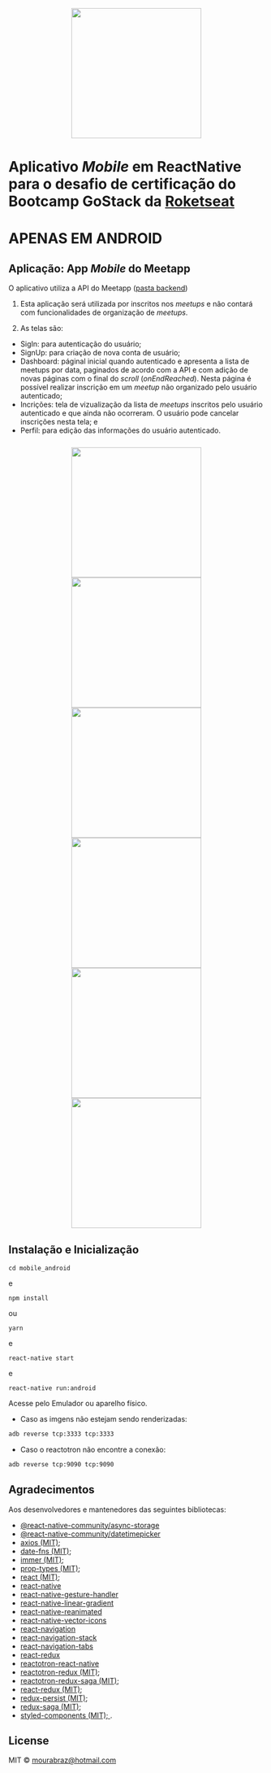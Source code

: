 <p align="center">
  <img width="256" height="256" src="./gostack-256x256.png">
</p>

# Aplicativo _Mobile_ em ReactNative para o desafio de certificação do Bootcamp GoStack da [Roketseat](http://rocketseat.com.br)

# **APENAS EM ANDROID**

## Aplicação: App _Mobile_ do Meetapp

O aplicativo utiliza a API do Meetapp ([pasta backend](../backend/README.md))

1. Esta aplicação será utilizada por inscritos nos _meetups_ e não contará com funcionalidades de organização de _meetups_.

2. As telas são:

- SigIn: para autenticação do usuário;
- SignUp: para criação de nova conta de usuário;
- Dashboard: páginal inicial quando autenticado e apresenta a lista de meetups por data, paginados de acordo com a API e com adição de novas páginas com o final do _scroll_ (_onEndReached_). Nesta página é possível realizar inscrição em um _meetup_ não organizado pelo usuário autenticado;
- Incrições: tela de vizualização da lista de _meetups_ inscritos pelo usuário autenticado e que ainda não ocorreram. O usuário pode cancelar inscrições nesta tela; e
- Perfil: para edição das informações do usuário autenticado.

<p align="center" style="margin: 25px 0">
  <img style="display: inline-block; margin: 0 10px" width="256" src="./meetapp/signin.png">
  <img style="display: inline-block; margin: 0 10px" width="256" src="./meetapp/signup.png">
  <img style="display: inline-block; margin: 0 10px" width="256" src="./meetapp/dashboard.png">
  <img style="display: inline-block; margin: 0 10px" width="256" src="./meetapp/inscricoes_s.png">
  <img style="display: inline-block; margin: 0 10px" width="256" src="./meetapp/inscricoes_e.png">
  <img style="display: inline-block; margin: 0 10px" width="256" src="./meetapp/perfil.png">
</p>

## Instalação e Inicialização

```
cd mobile_android
```

e

```
npm install
```

ou

```
yarn
```

e

```
react-native start
```

e

```
react-native run:android
```

Acesse pelo Emulador ou aparelho físico.

- Caso as imgens não estejam sendo renderizadas:

```sh
adb reverse tcp:3333 tcp:3333
```

- Caso o reactotron não encontre a conexão:

```sh
adb reverse tcp:9090 tcp:9090
```

## Agradecimentos

Aos desenvolvedores e mantenedores das seguintes bibliotecas:

- [@react-native-community/async-storage]()
- [@react-native-community/datetimepicker]()
- [axios (MIT)](https://github.com/axios/axios);
- [date-fns (MIT)](https://github.com/date-fns/date-fns);
- [immer (MIT)](https://github.com/immerjs/immer);
- [prop-types (MIT)](https://github.com/facebook/prop-types);
- [react (MIT)](https://github.com/facebook/react);
- [react-native]()
- [react-native-gesture-handler]()
- [react-native-linear-gradient]()
- [react-native-reanimated]()
- [react-native-vector-icons]()
- [react-navigation]()
- [react-navigation-stack]()
- [react-navigation-tabs]()
- [react-redux]()
- [reactotron-react-native]()
- [reactotron-redux (MIT)](https://github.com/infinitered/reactotron-redux);
- [reactotron-redux-saga (MIT)](https://github.com/infinitered/reactotron-redux-saga);
- [react-redux (MIT)](https://github.com/reduxjs/react-redux);
- [redux-persist (MIT)](https://github.com/rt2zz/redux-persist);
- [redux-saga (MIT)](https://github.com/redux-saga/redux-saga);
- [styled-components (MIT); ](https://github.com/styled-components/styled-components).

## License

MIT © mourabraz@hotmail.com
